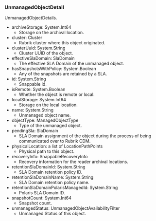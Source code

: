 ### UnmanagedObjectDetail
UnmanagedObjectDetails.

- archiveStorage: System.Int64
  - Storage on the archival location.
- cluster: Cluster
  - Rubrik cluster where this object originated.
- clusterUuid: System.String
  - Cluster UUID of the object.
- effectiveSlaDomain: SlaDomain
  - The effective SLA Domain of the unmanaged object.
- hasSnapshotsWithPolicy: System.Boolean
  - Any of the snapshots are retained by a SLA.
- id: System.String
  - Snappable id.
- isRemote: System.Boolean
  - Whether the object is remote or local.
- localStorage: System.Int64
  - Storage on the local location.
- name: System.String
  - Unmanaged object name.
- objectType: ManagedObjectType
  - Type of the unmanaged object.
- pendingSla: SlaDomain
  - SLA Domain assignment of the object during the process of being communicated over to Rubrik CDM.
- physicalLocation: a list of LocationPathPoints
  - Physical path to this object.
- recoveryInfo: SnappableRecoveryInfo
  - Recovery information for the reader archival locations.
- retentionSlaDomainId: System.String
  - SLA Domain retention policy ID.
- retentionSlaDomainName: System.String
  - SLA Domain retention policy name.
- retentionSlaDomainPolarisManagedId: System.String
  - Polaris SLA Domain ID.
- snapshotCount: System.Int64
  - Snapshot count.
- unmanagedStatus: UnmanagedObjectAvailabilityFilter
  - Unmanaged Status of this object.
